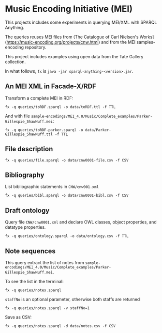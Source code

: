 # Music Encoding Initiative (MEI)
This projects includes some experiments in querying MEI/XML with SPARQL Anything.

The queries reuses MEI files from (The Catalogue of Carl Nielsen's Works](https://music-encoding.org/projects/cnw.html) and from the MEI samples-encoding repository.

This project includes examples using open data from the Tate Gallery collection.

In what follows, `fx` is `java -jar sparql-anything-<version>.jar`.

## An MEI XML in Facade-X/RDF
Transform a complete MEI in RDF:
```
fx -q queries/toRDF.sparql -o data/toRDF.ttl -f TTL
```
And with file `sample-encodings/MEI_4.0/Music/Complete_examples/Parker-Gillespie_ShawNuff.mei`:
```
fx -q queries/toRDF-parker.sparql -o data/Parker-Gillespie_ShawNuff.ttl -f TTL
```

## File description
```
fx -q queries/file.sparql -o data/cnw0001-file.csv -f CSV
```

## Bibliography
List bibliographic statements in `CNW/cnw001.xml`
```
fx -q queries/bibl.sparql -o data/cnw0001-bibl.csv -f CSV
```

## Draft ontology
Query file `CNW/cnw0001.xml` and declare OWL classes, object properties, and datatype properties.

```
fx -q queries/ontology.sparql -o data/ontology.csv -f TTL
```

## Note sequences
This query extract the list of notes from `sample-encodings/MEI_4.0/Music/Complete_examples/Parker-Gillespie_ShawNuff.mei`.

To see the list in the terminal:
```
fx -q queries/notes.sparql
```

`staffNo` is an optional parameter, otherwise both staffs are returned

```
fx -q queries/notes.sparql -v staffNo=1
```
Save as CSV:
```
fx -q queries/notes.sparql -d data/notes.csv -f CSV
```

